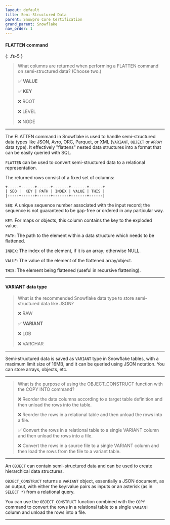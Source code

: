 ```yaml
---
layout: default
title: Semi-Structured Data
parent: Snowpro Core Certification
grand_parent: Snowflake
nav_order: 1
---
```


#### FLATTEN command
{: .fs-5 }

> What columns are returned when performing a FLATTEN command on semi-structured data? (Choose two.)
>
> ✅ **VALUE**
> 
> ✅ **KEY**
>
> ❌ ROOT
> 
> ❌ LEVEL
>
> ❌ NODE

*** 

The FLATTEN command in Snowflake is used to handle semi-structured data types like JSON, Avro, ORC, Parquet, or XML (`VARIANT`, `OBJECT` or `ARRAY` data type). It effectively "flattens" nested data structures into a format that can be easily queried with SQL.

`FLATTEN` can be used to convert semi-structured data to a relational representation.

The returned rows consist of a fixed set of columns:
```
+-----+------+------+-------+-------+------+
| SEQ |  KEY | PATH | INDEX | VALUE | THIS |
|-----+------+------+-------+-------+------|
```

`SEQ`: A unique sequence number associated with the input record; the sequence is not guaranteed to be gap-free or ordered in any particular way.

`KEY`: For maps or objects, this column contains the key to the exploded value.

`PATH`: The path to the element within a data structure which needs to be flattened.

`INDEX`: The index of the element, if it is an array; otherwise NULL.

`VALUE`: The value of the element of the flattened array/object.

`THIS`: The element being flattened (useful in recursive flattening).

***

#### VARIANT data type

> What is the recommended Snowflake data type to store semi-structured data like JSON?
>
> ❌ RAW
> 
> ✅ **VARIANT**
>
> ❌ LOB
>
> ❌ VARCHAR

***

Semi-structured data is saved as `VARIANT` type in Snowflake tables, with a maximum limit size of 16MB, and it can be queried using JSON notation. You can store arrays, objects, etc.

***

> What is the purpose of using the OBJECT_CONSTRUCT function with the COPY INTO command?
>
> ❌ Reorder the data columns according to a target table definition and then unload the rows into the table.
>
> ❌ Reorder the rows in a relational table and then unload the rows into a file. 
>
> ✅ Convert the rows in a relational table to a single VARIANT column and then unload the rows into a file. 
>
> ❌ Convert the rows in a source file to a single VARIANT column and then load the rows from the file to a variant table.

***

An `OBJECT` can contain semi-structured data and can be used to create hierarchical data structures.

`OBJECT_CONSTRUCT` returns a `VARIANT` object, essentially a JSON document, as an output, with either the key:value pairs as inputs or an asterisk (as in `SELECT *`) from a relational query.

You can use the `OBJECT_CONSTRUCT` function combined with the `COPY` command to convert the rows in a relational table to a single `VARIANT` column and unload the rows into a file.

***